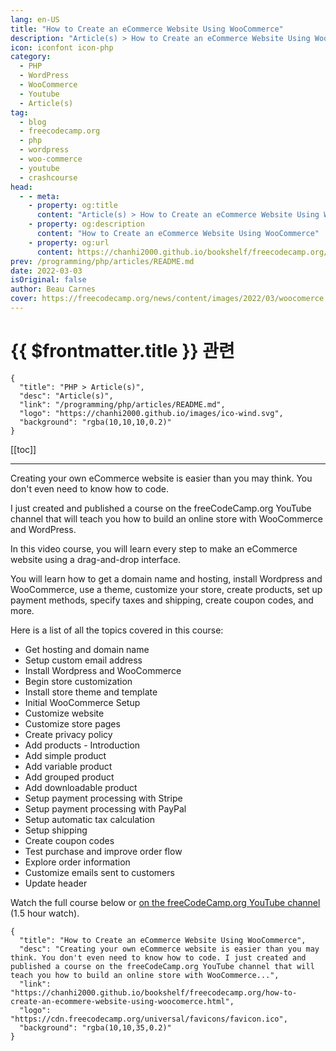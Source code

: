 ```yaml
---
lang: en-US
title: "How to Create an eCommerce Website Using WooCommerce"
description: "Article(s) > How to Create an eCommerce Website Using WooCommerce"
icon: iconfont icon-php
category:
  - PHP
  - WordPress
  - WooCommerce
  - Youtube
  - Article(s)
tag:
  - blog
  - freecodecamp.org
  - php
  - wordpress
  - woo-commerce
  - youtube
  - crashcourse
head:
  - - meta:
    - property: og:title
      content: "Article(s) > How to Create an eCommerce Website Using WooCommerce"
    - property: og:description
      content: "How to Create an eCommerce Website Using WooCommerce"
    - property: og:url
      content: https://chanhi2000.github.io/bookshelf/freecodecamp.org/how-to-create-an-ecommere-website-using-woocomerce.html
prev: /programming/php/articles/README.md
date: 2022-03-03
isOriginal: false
author: Beau Carnes
cover: https://freecodecamp.org/news/content/images/2022/03/woocomerce.png
---
```


# {{ $frontmatter.title }} 관련

```component VPCard
{
  "title": "PHP > Article(s)",
  "desc": "Article(s)",
  "link": "/programming/php/articles/README.md",
  "logo": "https://chanhi2000.github.io/images/ico-wind.svg",
  "background": "rgba(10,10,10,0.2)"
}
```

[[toc]]

---

<SiteInfo
  name="How to Create an eCommerce Website Using WooCommerce"
  desc="Creating your own eCommerce website is easier than you may think. You don't even need to know how to code. I just created and published a course on the freeCodeCamp.org YouTube channel that will teach you how to build an online store with WooCommerce..."
  url="https://freecodecamp.org/news/how-to-create-an-ecommere-website-using-woocomerce"
  logo="https://cdn.freecodecamp.org/universal/favicons/favicon.ico"
  preview="https://freecodecamp.org/news/content/images/2022/03/woocomerce.png"/>

Creating your own eCommerce website is easier than you may think. You don't even need to know how to code.

I just created and published a course on the freeCodeCamp.org YouTube channel that will teach you how to build an online store with WooCommerce and WordPress.

In this video course, you will learn every step to make an eCommerce website using a drag-and-drop interface.

You will learn how to get a domain name and hosting, install Wordpress and WooCommerce, use a theme, customize your store, create products, set up payment methods, specify taxes and shipping, create coupon codes, and more.

Here is a list of all the topics covered in this course:

- Get hosting and domain name
- Setup custom email address
- Install Wordpress and WooCommerce
- Begin store customization
- Install store theme and template
- Initial WooCommerce Setup
- Customize website
- Customize store pages
- Create privacy policy
- Add products - Introduction
- Add simple product
- Add variable product
- Add grouped product
- Add downloadable product
- Setup payment processing with Stripe
- Setup payment processing with PayPal
- Setup automatic tax calculation
- Setup shipping
- Create coupon codes
- Test purchase and improve order flow
- Explore order information
- Customize emails sent to customers
- Update header

Watch the full course below or [<VPIcon icon="fa-brands fa-youtube"/>on the freeCodeCamp.org YouTube channel](https://youtu.be/kF0UBL1eHeQ) (1.5 hour watch).

<VidStack src="youtube/kF0UBL1eHeQ" />

<!-- TODO: add ARTICLE CARD -->
```component VPCard
{
  "title": "How to Create an eCommerce Website Using WooCommerce",
  "desc": "Creating your own eCommerce website is easier than you may think. You don't even need to know how to code. I just created and published a course on the freeCodeCamp.org YouTube channel that will teach you how to build an online store with WooCommerce...",
  "link": "https://chanhi2000.github.io/bookshelf/freecodecamp.org/how-to-create-an-ecommere-website-using-woocomerce.html",
  "logo": "https://cdn.freecodecamp.org/universal/favicons/favicon.ico",
  "background": "rgba(10,10,35,0.2)"
}
```
